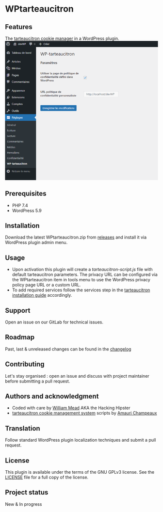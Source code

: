 # WPtarteaucitron

## Features
The [tarteaucitron cookie manager](https://tarteaucitron.io/) in a WordPress plugin.
![WP-tarteaucitron screenshot](wp-tarteaucitron%20screenshot%20FR.png "WP-tarteaucitron screenshot")

## Prerequisites
- PHP 7.4 
- WordPress 5.9

## Installation
Download the latest WPtarteaucitron.zip from [releases](https://git.manche.io/si/web/wptarteaucitron/-/releases) and install it via WordPress plugin admin menu.

## Usage
- Upon activation this plugin will create a *tarteaucitron-script.js* file with default tarteaucitron parameters. The privacy URL can be configured via the WPtarteaucitron item in tools menu to use the WordPress privacy policy page URL or a custom URL. 
- To add required services follow the services step in the [tarteaucitron installation guide](https://tarteaucitron.io/en/install/) accordingly.

## Support
Open an issue on our GitLab for technical issues.

## Roadmap
Past, last & unreleased changes can be found in the [changelog](CHANGELOG.md)

## Contributing
Let's stay organised : open an issue and discuss with project maintainer before submitting a pull request.

## Authors and acknowledgment
- Coded with care by [William Mead](https://git.manche.io/wmead) AKA the Hacking Hipster
- [tarteaucitron cookie management system](https://github.com/AmauriC/tarteaucitron.js) scripts by [Amauri Champeaux](https://amauri.io/)

## Translation
Follow standard WordPress plugin localization techniques and submit a pull request.

## License
This plugin is available under the terms of the GNU GPLv3 license. See the [LICENSE](LICENSE) file for a full copy of the license.

## Project status
New & In progress